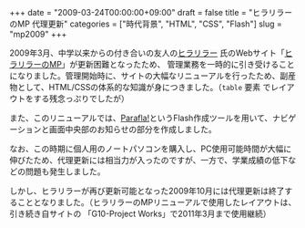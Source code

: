 +++
date = "2009-03-24T00:00:00+09:00"
draft = false
title = "ヒラリラーのMP 代理更新"
categories = ["時代背景", "HTML", "CSS", "Flash"]
slug = "mp2009"
+++

2009年3月、中学以来からの付き合いの友人の[ヒラリラー](https://twitter.com/hirarira617) 氏のWebサイト「[ヒラリラーのMP](http://hirarira.net)」が更新困難となったため、
管理業務を一時的に引き受けることになりました。管理開始時に、サイトの大幅なリニューアルを行ったため、副産物として、HTML/CSSの体系的な知識が身につきました。（`table` 要素
でレイアウトをする残念っぷりでしたが）

また、このリニューアルでは、[Parafla!](http://parafla.coaworks.jp/)というFlash作成ツールを用いて、ナビゲーションと画面中央部のお知らせの部分を作成しました。

なお、この時期に個人用のノートパソコンを購入し、PC使用可能時間が大幅に伸びたため、代理更新には相当力が入ったのですが、一方で、学業成績の低下などの問題も発生しました。

しかし、ヒラリラーが再び更新可能となった2009年10月には代理更新は終了することとなりました。（ヒラリラーのMPリニューアルで使用したレイアウトは、引き続き自サイトの
「G10-Project Works」で2011年3月まで使用継続）


